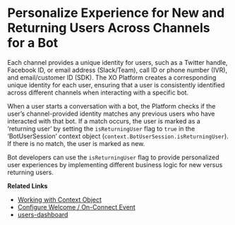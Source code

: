 # Personalize Experience for New and Returning Users Across Channels for a Bot

Each channel provides a unique identity for users, such as a Twitter handle, Facebook ID, or email address (Slack/Team), call ID or phone number (IVR), and email/customer ID (SDK). The XO Platform creates a corresponding unique identity for each user, ensuring that a user is consistently identified across different channels when interacting with a specific bot.

When a user starts a conversation with a bot, the Platform checks if the user’s channel-provided identity matches any previous users who have interacted with that bot. If a match occurs, the user is marked as a ‘returning user’ by setting the `isReturningUser` flag to `true` in the ‘BotUserSession’ context object (`context.BotUserSession.isReturningUser`). If there is no match, the user is marked as new.

Bot developers can use the `isReturningUser` flag to provide personalized user experiences by implementing different business logic for new versus returning users.

**Related Links**

* <a href="../context-object" target="_blank">Working with Context Object</a>
* <a href="../event-handling" target="_blank">Configure Welcome / On-Connect Event</a>
* <a href="../Users Trend Analysis" target="_blank">users-dashboard</a>
